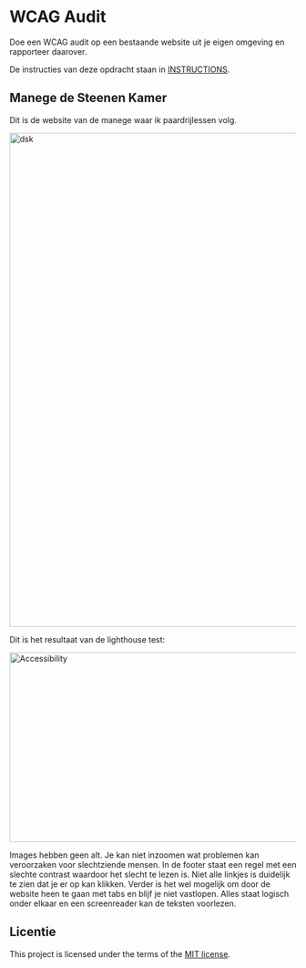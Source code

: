 # WCAG Audit 

Doe een WCAG audit op een bestaande website uit je eigen omgeving en rapporteer daarover.

De instructies van deze opdracht staan in [INSTRUCTIONS](https://github.com/fdnd-task/wcag-audit/blob/main/docs/INSTRUCTIONS.md).


## Manege de Steenen Kamer

Dit is de website van de manege waar ik paardrijlessen volg.


<img width="1897" height="867" alt="dsk" src="https://github.com/user-attachments/assets/d717af93-26b3-44df-a841-65f69fdb9b65" />

Dit is het resultaat van de lighthouse test:


<img width="726" height="333" alt="Accessibility" src="https://github.com/user-attachments/assets/fe12122f-8e73-4bd5-8532-88f0c8da08eb" />

Images hebben geen alt.
Je kan niet inzoomen wat problemen kan veroorzaken voor slechtziende mensen.
In de footer staat een regel met een slechte contrast waardoor het slecht te lezen is. Niet alle linkjes is duidelijk te zien dat je er op kan klikken. Verder is het wel mogelijk om door de website heen te gaan met tabs en blijf je niet vastlopen. Alles staat logisch onder elkaar en een screenreader kan de teksten voorlezen.

## Licentie

This project is licensed under the terms of the [MIT license](./LICENSE).
